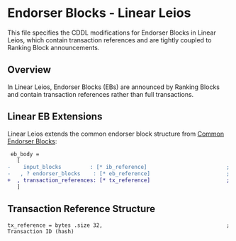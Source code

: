 # Endorser Blocks - Linear Leios

This file specifies the CDDL modifications for Endorser Blocks in Linear Leios, which contain transaction references and are tightly coupled to Ranking Block announcements.

## Overview

In Linear Leios, Endorser Blocks (EBs) are announced by Ranking Blocks and contain transaction references rather than full transactions.

## Linear EB Extensions

Linear Leios extends the common endorser block structure from [Common Endorser Blocks](../common/endorser-blocks.md):

```diff
 eb_body =
   [ 
-    input_blocks         : [* ib_reference]                         ; References to input blocks
-   , ? endorser_blocks    : [* eb_reference]                        ; References to earlier endorser blocks (Full Leios)
+  , transaction_references: [* tx_reference]                        ; Transaction references instead of full transactions
   ]
```

## Transaction Reference Structure

```cddl
tx_reference = bytes .size 32,                                       ; Transaction ID (hash)
```
